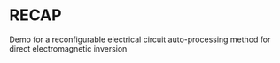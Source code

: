 # RECAP
Demo for a reconfigurable electrical circuit auto-processing method for direct electromagnetic inversion
